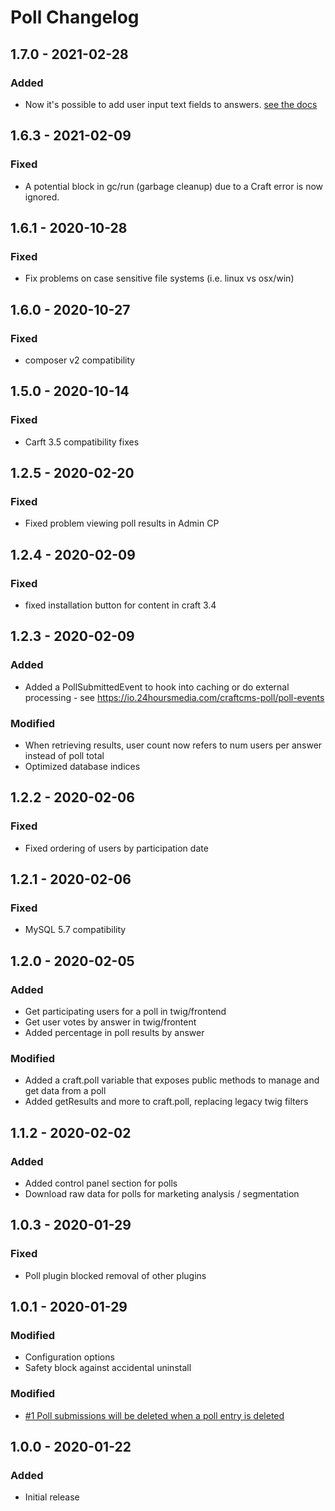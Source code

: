 # Poll Changelog

## 1.7.0 - 2021-02-28
### Added
- Now it's possible to add user input text fields to answers. [see the docs](https://io.24hoursmedia.com/craftcms-poll/add-textual-user-input-to-poll-choices)

## 1.6.3 - 2021-02-09

### Fixed
- A potential block in gc/run (garbage cleanup) due to a Craft error is now ignored.

## 1.6.1 - 2020-10-28

### Fixed
- Fix problems on case sensitive file systems (i.e. linux vs osx/win)

## 1.6.0 - 2020-10-27

### Fixed
- composer v2 compatibility

## 1.5.0 - 2020-10-14

### Fixed
- Carft 3.5 compatibility fixes

## 1.2.5 - 2020-02-20

### Fixed
- Fixed problem viewing poll results in Admin CP

## 1.2.4 - 2020-02-09
### Fixed
- fixed installation button for content in craft 3.4

## 1.2.3 - 2020-02-09

### Added
- Added a PollSubmittedEvent to hook into caching or do external processing - see https://io.24hoursmedia.com/craftcms-poll/poll-events

### Modified
- When retrieving results, user count now refers to num users per answer instead of poll total
- Optimized database indices

## 1.2.2 - 2020-02-06

### Fixed
- Fixed ordering of users by participation date

## 1.2.1 - 2020-02-06

### Fixed
- MySQL 5.7 compatibility

## 1.2.0 - 2020-02-05

### Added
- Get participating users for a poll in twig/frontend
- Get user votes by answer in twig/frontent
- Added percentage in poll results by answer

### Modified
- Added a craft.poll variable that exposes public methods to manage and get data from a poll
- Added getResults and more to craft.poll, replacing legacy twig filters

## 1.1.2 - 2020-02-02

### Added
- Added control panel section for polls
- Download raw data for polls for marketing analysis / segmentation

## 1.0.3 - 2020-01-29

### Fixed
- Poll plugin blocked removal of other plugins

## 1.0.1 - 2020-01-29

### Modified
- Configuration options
- Safety block against accidental uninstall

### Modified
- [#1 Poll submissions will be deleted when a poll entry is deleted](https://github.com/24hoursmedia-craftcms/poll/issues/1)

## 1.0.0 - 2020-01-22
### Added
- Initial release
